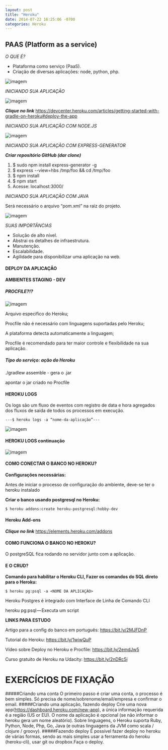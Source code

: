 ```yaml
---
layout: post
title: "Heroku"
date: 2014-07-22 16:25:06 -0700
categories: Heroku
---
```


## PAAS (Platform as a service)

*O QUE É?*

* Plataforma como serviço (PaaS).
* Criação de diversas aplicações: node, python, php.

![imagem](https://lh4.googleusercontent.com/6jzM1G4KlUYakx8oqImIlud3LQPpUAxFfO6opzIZaaXpqTd_gTmx31ThDnVbHS-I0P-CejzR6qNAkvcAfHtgEyLvlrw0fNF9C6bADF0i5vrz9qQW-vf4P-FTVA3LC3xO_irqz2Aj9GQutJ9IEw)

*INICIANDO SUA APLICAÇÃO*

![imagem](https://lh5.googleusercontent.com/dOqUtSy9SD9NwhdcEgk5IHmkv1LSjC4vhPm57Cch0bHhIRdggaIc1w5h0gDEwLukJl7FmO5uXzPlOVk9qHKzKZrXitwsrRjfESeTjJkF867v4G2SIssFDR_ec0H1JpNgbI7a5hFA3ibi3xVtLA)

***Clique no link***
https://devcenter.heroku.com/articles/getting-started-with-gradle-on-heroku#deploy-the-app

*INICIANDO SUA APLICAÇÃO COM NODE.JS*

![imagem](https://lh3.googleusercontent.com/OnYsN4UYAUavayeyO_-bCwyzuhxHW17E9Rp6O0zTOs39T5Ggt9v3FfF9H1z3Q_1tJuAV9YMTPTygotgV9Yi5zXnLmtukPCNTS6OCEofInne_5j3yAmWxrEqr0oKehxrdvrgRKIuESm0)

*INICIANDO SUA APLICAÇÃO COM EXPRESS-GENERATOR*

***Criar repositório GitHub (dar clone)***

1. $ sudo npm install express-generator -g 
2. $ express --view=hbs /tmp/foo && cd /tmp/foo
3. $ npm install 
4. $ npm start 
5. Acesse:  localhost:3000/

*INICIANDO SUA APLICAÇÃO COM JAVA*

Será necessário o arquivo “pom.xml” na raiz do projeto.

![imagem](https://lh3.googleusercontent.com/aumi0roN176NBKULbGriERJw439fOVzCUENCylSABg_DTJpbzbODLoz3P8lAzBWukRivwDH5ssF_jd00wTGRI8Yw-k1mphMr028j_5LxeHYeT-NgyIXoq2KgIB3LPTqPFqFgKw8d7kQ)

*SUAS IMPORTÂNCIAS*

* Solução de alto nível.
* Abstrai os detalhes de infraestrutura.
* Manutenção.
* Escalabilidade.
* Agilidade para disponibilizar uma aplicação na web.

#### DEPLOY DA APLICAÇÃO
#### AMBIENTES STAGING - DEV

##### PROCFILE?!?

![imagem](https://lh3.googleusercontent.com/jPwcSDYyjM4Xv6AsgLk9w0rD4xR2AlDzQicckL_7_owzApyH-XjwObgJu8IbYuloJVc8ztXEzmJATQDIlXwEVPHEJ-7MYotN0txu5R03IfEDN2m7dwAl5Wm85NBla6JqhceTwiFa_04)

Arquivo específico do Heroku;

Procfile não é necessário com linguagens suportadas pelo Heroku;

A plataforma detecta automaticamente a linguagem; 

Procfile é recomendado para ter maior controle e flexibilidade na sua aplicação.

##### Tipo do serviço: ação do Heroku

./gradlew assemble - gera o .jar

apontar o jar criado no Procfile

#### HEROKU LOGS

Os logs são um fluxo de eventos com registro de data e hora agregados dos fluxos de saída de todos os processos em execução.

```
---$ heroku logs -a “nome-da-aplicação”---
```
![imagem](https://lh3.googleusercontent.com/dfXzNzrudJwrcgiir_cFFhW91LCEmYkuhuwaVPy4nbfC2p0fen4oySq7UkJogzkyHxii4xfNZaTIAFpgv-4N6Q3SQ7hdzvYOuY5rFD7j7u-Sy2g-kCh_ZWADZTVlzBAXAN9lysXq-G0)

#### HEROKU LOGS continuação

![imagem](https://lh5.googleusercontent.com/KYypKSs9IaOjzXkNzjpFzqGi-R4qVhF59M97_yzTOrWbHB6vpbKebheunyg0s4iWUOqPFG6W0-N5kQgkNKF1bHDWQVlbhyJajjfD8zcehmufNEEt370ZPRfCoSBHAkr5vMIspAdkdFI)

#### COMO CONECTAR O BANCO NO HEROKU?

**Configurações necessárias:**

Antes de iniciar o processo de configuração do ambiente, deve-se ter o heroku instalado

**Criar o banco usando postgresql no Heroku:**

```
$ heroku addons:create heroku-postgresql:hobby-dev 
```
#### Heroku Add-ons

***Clique no link***
https://elements.heroku.com/addons

#### COMO FUNCIONA O BANCO NO HEROKU?
O postgreSQL fica rodando no servidor junto com a aplicação.

#### E O CRUD?
**Comando para habilitar o Heroku CLI, Fazer os comandos do SQL direto para o Heroku:**
```
$ heroku pg:psql -a <NOME DA APLICAÇÃO>
```
Heroku Postgres é integrado com Interface de Linha de Comando CLI

heroku pg:psql — Executa um script

**LINKS PARA ESTUDO**

Artigo para a config do banco em português: https://bit.ly/2MJFDnP

Tutorial do Heroku: https://bit.ly/1wiwQuP

Vídeo sobre Deploy no Heroku e Procfile: https://bit.ly/2emdJw5

Curso gratuito de Heroku na Udacity: https://bit.ly/2nDRc5j

# EXERCÍCIOS DE FIXAÇÃO

#####Criando uma conta
O primeiro passo é criar uma conta, o processo é bem simples. Só precisa de nome/sobrenome/email/empresa e confirmar o email.
#####Criando uma aplicação, fazendo deploy 
Crie uma nova app(https://dashboard.heroku.com/new-app), a única informação requerida é a região (US or EU). O nome da aplicação é opcional (se não informar o heroku gera um nome aleatório).
Sobre linguagens, o Heroku suporta Ruby, Python, Node, Php, Go, Java (e outras linguagens da JVM como scala / clojure / groovy).
#####Fazendo deploy 
É possível fazer deploy no heroku de várias formas, sendo as mais simples usar a ferramenta do heroku (heroku-cli), usar git ou dropbox.Faça o deploy.
